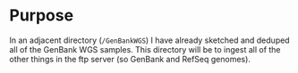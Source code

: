 # Purpose

In an adjacent directory (`/GenBankWGS`) I have already sketched and deduped all of the GenBank WGS samples. This directory will be to ingest all of the other things in the ftp server (so GenBank and RefSeq genomes).
